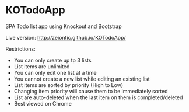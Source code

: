 # KOTodoApp
SPA Todo list app using Knockout and Bootstrap

Live version: http://zeiontic.github.io/KOTodoApp/

Restrictions:
- You can only create up tp 3 lists
- List items are unlimited
- You can only edit one list at a time
- You cannot create a new list while editing an existing list
- List items are sorted by priority (High to Low)
- Changing item priority will cause them to be immediately sorted
- List are auto-deleted when the last item on them is completed/deleted
- Best viewed on Chrome
